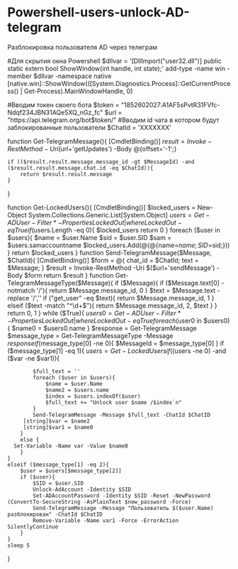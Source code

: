 # Powershell-users-unlock-AD-telegram
Разблокировка пользователя AD через телеграм

#Для скрытия окна Powershell
$dllvar = '[DllImport("user32.dll")] public static extern bool ShowWindow(int handle, int state);'
add-type -name win -member $dllvar -namespace native
[native.win]::ShowWindow(([System.Diagnostics.Process]::GetCurrentProcess() | Get-Process).MainWindowHandle, 0)

#Вводим токен своего бота
$token = "1852602027:A1AF5sPvtR31FVfc-Ndqf234JBN31AQe5XQ_nGz_fc" 
$url = "https://api.telegram.org/bot$token/"
#Вводим id чата в котором будут заблокированные пользователи
$ChatId = 'XXXXXXX'

function Get-TelegramMessage(){
    [CmdletBinding()]
    $result = Invoke-RestMethod -Uri ($url+'getUpdates') -Body @{offset='-1';}
   
    if (($result.result.message.message_id -gt $MessageId) -and ($result.result.message.chat.id -eq $ChatId)){
        return $result.result.message
    }
}

function Get-LockedUsers(){
    [CmdletBinding()]
    $locked_users = New-Object System.Collections.Generic.List[System.Object]
    $users = Get-ADUser -Filter * -Properties LockedOut | where LockedOut -eq True
    if ($users.Length -eq 0){
    $locked_users
        return 0
    }
    foreach ($user in $users){
        $name = $user.Name
        $sid = $user.SID
        $sam = $users.samaccountname
        $locked_users.Add(@(@{name=$name; SID=$sid;}))
        }
    return $locked_users
}
function Send-TelegramMessage($Message, $ChatId){
    [CmdletBinding()]
    $form = @{
       chat_id = $ChatId;
       text = $Message;
    }
    $result = Invoke-RestMethod -Uri $($url+'sendMessage') -Body $form
    return $result    
}
function Get-TelegramMessageType($Message){
    if ($Message){
        if ($Message.text[0] -notmatch '/'){
            return $Message.message_id, 0
        }
        $text = $Message.text -replace '/',''
        if ("get_user" -eq $text){
            return $Message.message_id, 1
        }
        elseif ($text -match "^\d+$"){
            return $Message.message_id, 2, $text
        }
    }
    return 0, 1
}
while ($True){
$users0 = Get-ADUser -Filter * -Properties LockedOut | where LockedOut -eq True
   foreach ($user0 in $users0){
       $name0 = $users0.name
    }
    $response = Get-TelegramMessage
    $message_type = Get-TelegramMessageType -Message $response
    if ($message_type[0] -ne 0){
        $MessageId = $message_type[0]
    }
    if ($message_type[1] -eq 1){
        $users = Get-LockedUsers
        if (($users -ne 0) -and ($var -ne $var1)){

            $full_text = ''
            foreach ($user in $users){
                $name = $user.Name
                $name2 = $users.name
                $index = $users.indexOf($user)
                $full_text += "Unlock user $name /$index`n"
            }
            Send-TelegramMessage -Message $full_text -ChatId $ChatID
         [string]$var = $name2
         [string]$var1 = $name0
        }
        else {
      Set-Variable -Name var -Value $name0
        }
    } 
    elseif ($message_type[1] -eq 2){
        $user = $users[$message_type[2]]
        if ($user){
            $SID = $user.SID
            Unlock-AdAccount -Identity $SID
            Set-ADAccountPassword -Identity $SID -Reset -NewPassword (ConvertTo-SecureString -AsPlainText $new_password -Force)
            Send-TelegramMessage -Message "Пользователь $($user.Name) разблокирован" -ChatId $ChatID
            Remove-Variable -Name var1 -Force -ErrorAction SilentlyContinue
        }
    }     
    sleep 5
}
